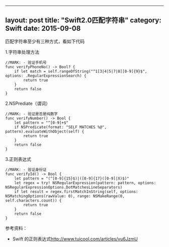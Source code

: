 
---
layout: post
title:  "Swift2.0匹配字符串"
category: Swift
date:   2015-09-08
---

匹配字符串至少有三种方式，看如下代码

1.字符串处理方法


```
//MARK: - 验证手机号
func verifyPhoneNo() -> Bool? {
    if let match = self.rangeOfString("^1[3|4|5|7|8][0-9]{9}$", options: .RegularExpressionSearch) {
        return true
    }
    return false
}
```

2.NSPrediate（谓词）

```
//MARK: - 验证是否是纯数字
func verifyNumber() -> Bool {
    let pattern = "^[0-9]+$"
    if NSPredicate(format: "SELF MATCHES %@", pattern).evaluateWithObject(self) {
        return true
    }
    return false
}
```

3.正则表达式


```
//MARK: - 验证身份证
func verifyId() -> Bool {
    let pattern = "(^[0-9]{15}$)|([0-9]{17}([0-9]|X)$)"
    let regex = try! NSRegularExpression(pattern: pattern, options: NSRegularExpressionOptions.DotMatchesLineSeparators)
    if let result = regex.firstMatchInString(self, options: NSMatchingOptions(rawValue: 0), range: NSMakeRange(0, self.characters.count)) {
        return true
    }
    return false
}
```

参考资料：

* Swift 的正则表达式<http://www.tuicool.com/articles/vu6JzmU>

	




 















